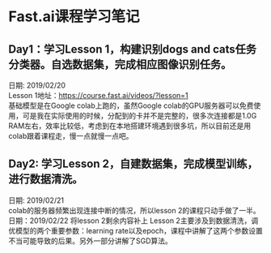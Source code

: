 # Fast.ai课程学习笔记
## Day1：学习Lesson 1，构建识别dogs and cats任务分类器。自选数据集，完成相应图像识别任务。
日期: 2019/02/20  
Lesson 1地址：https://course.fast.ai/videos/?lesson=1  
基础模型是在Google colab上跑的，虽然Google colab的GPU服务器可以免费使用，可是我在实际使用的时候，分配到的卡并不是完整的，很多次连接都是1.0G RAM左右，效率比较低，考虑到在本地搭建环境遇到很多坑，所以目前还是用colab跟着课程走，慢一点就慢一点吧。  
## Day2: 学习Lesson 2，自建数据集，完成模型训练，进行数据清洗。
日期: 2019/02/21  
colab的服务器频繁出现连接中断的情况，所以lesson 2的课程只动手做了一半。
日期：2019/02/22
将lesson 2剩余内容补上
Lesson 2主要涉及到数据清洗，调优模型的两个重要参数：learning rate以及epoch，课程中讲解了这两个参数设置不当可能导致的后果。另外一部分讲解了SGD算法。
